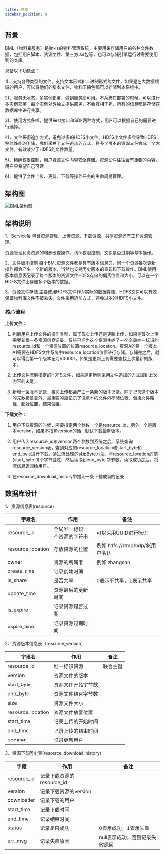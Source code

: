 ```yaml
---
title: 总览
sidebar_position: 0
---
```

## 背景

BML（物料库服务）是linkis的物料管理系统，主要用来存储用户的各种文件数据，包括用户脚本、资源文件、第三方Jar包等，也可以存储引擎运行时需要使用到的类库。

具备以下功能点：

1)、支持各种类型的文件。支持文本形式和二进制形式的文件，如果是在大数据领域的用户，可以将他们的脚本文件、物料压缩包都可以存储到本系统中。

2)、服务无状态，多实例部署，做到服务高可用。本系统在部署的时候，可以进行多实例部署，每个实例对外独立提供服务，不会互相干扰，所有的信息都是存储在数据库中进行共享。

3)、使用方式多样。提供Rest接口和SDK两种方式，用户可以根据自己的需要进行选择。

4)、文件采用追加方式，避免过多的HDFS小文件。HDFS小文件多会导致HDFS整体性能的下降，我们采用了文件追加的方式，将多个版本的资源文件合成一个大文件，有效减少了HDFS的文件数量。

5)、精确权限控制，用户资源文件内容安全存储。资源文件往往会有重要的内容，用户只希望自己可读

6)、提供了文件上传、更新、下载等操作任务的生命周期管理。

## 架构图

![BML架构图](/Images-zh/Architecture/bml-02.png)

## 架构说明

1、Service层 包含资源管理、上传资源、下载资源、共享资源还有工程资源管理。

资源管理负责资源的增删改查操作，访问权限控制，文件是否过期等基本操作。

2、文件版本控制
每个BML资源文件都是具有版本信息的，同一个资源每次更新操作都会产生一个新的版本，当然也支持历史版本的查询和下载操作。BML使用版本信息表记录了每个版本的资源文件HDFS存储的偏离位置和大小，可以在一个HDFS文件上存储多个版本的数据。

3、资源文件存储
主要使用HDFS文件作为实际的数据存储，HDFS文件可以有效保证物料库文件不被丢失，文件采用追加方式，避免过多的HDFS小文件。

### 核心流程

**上传文件：**

1.  判断用户上传文件的操作类型，属于首次上传还是更新上传，如果是首次上传需要新增一条资源信息记录，系统已经为这个资源生成了一个全局唯一标识的resource_id和一个资源放置的位置resource_location。资源A的第一个版本A1需要在HDFS文件系统中resource_location位置进行存储。存储完之后，就可以得到第一个版本记为V00001，如果是更新上传需要查找上次最新的版本。

2.  上传文件流到指定的HDFS文件，如果是更新则采用文件追加的方式加到上次内容的末尾。

3.  新增一条版本记录，每次上传都会产生一条新的版本记录。除了记录这个版本的元数据信息外，最重要的是记录了该版本的文件的存储位置，包括文件路径，起始位置，结束位置。

**下载文件：**

1.  用户下载资源的时候，需要指定两个参数一个是resource_id，另外一个是版本version，如果不指定version的话，默认下载最新版本。

2.  用户传入resource_id和version两个参数到系统之后，系统查询resource_version表，查到对应的resource_location和start_byte和end\_byte进行下载，通过流处理的skipByte方法，将resource\_location的前(start_byte-1)个字节跳过，然后读取到end_byte
    字节数。读取成功之后，将流信息返回给用户。

3.  在resource_download_history中插入一条下载成功的记录

## 数据库设计

1、资源信息表(resource)

| 字段名            | 作用                         | 备注                             |
|-------------------|------------------------------|----------------------------------|
| resource_id       | 全局唯一标识一个资源的字符串 | 可以采用UUID进行标识             |
| resource_location | 存放资源的位置               | 例如 hdfs:///tmp/bdp/\${用户名}/ |
| owner             | 资源的所属者                 | 例如 zhangsan                    |
| create_time       | 记录创建时间                 |                                  |
| is_share          | 是否共享                     | 0表示不共享，1表示共享           |
| update\_time      | 资源最后的更新时间           |                                  |
| is\_expire        | 记录资源是否过期             |                                  |
| expire_time       | 记录资源过期时间             |                                  |

2、资源版本信息表（resource_version）

| 字段名            | 作用               | 备注     |
|-------------------|--------------------|----------|
| resource_id       | 唯一标识资源       | 联合主键 |
| version           | 资源文件的版本     |          |
| start_byte        | 资源文件开始字节数 |          |
| end\_byte         | 资源文件结束字节数 |          |
| size              | 资源文件大小       |          |
| resource_location | 资源文件放置位置   |          |
| start_time        | 记录上传的开始时间 |          |
| end\_time         | 记录上传的结束时间 |          |
| updater           | 记录更新用户       |          |

3、资源下载历史表(resource_download_history)

| 字段        | 作用                      | 备注                           |
|-------------|---------------------------|--------------------------------|
| resource_id | 记录下载资源的resource_id |                                |
| version     | 记录下载资源的version     |                                |
| downloader  | 记录下载的用户            |                                |
| start\_time | 记录下载时间              |                                |
| end\_time   | 记录结束时间              |                                |
| status      | 记录是否成功              | 0表示成功，1表示失败           |
| err\_msg    | 记录失败原因              | null表示成功，否则记录失败原因 |
